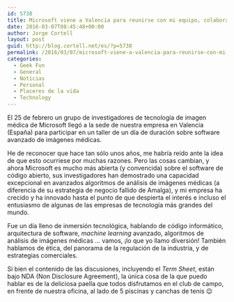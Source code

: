 ```yaml
---
id: 5738
title: Microsoft viene a Valencia para reunirse con mi equipo, colaborar en investigación de tecnología médica, y discutir un term sheet
date: 2016-03-07T08:45:48+00:00
author: Jorge Cortell
layout: post
guid: http://blog.cortell.net/es/?p=5738
permalink: /2016/03/07/microsoft-viene-a-valencia-para-reunirse-con-mi-equipo-colaborar-en-investigacion-de-tecnologia-medica-y-discutir-un-term-sheet/
categories:
  - Geek Fun
  - General
  - Noticias
  - Personal
  - Placeres de la vida
  - Technology
---
```

El 25 de febrero un grupo de investigadores de tecnología de imagen médica de Microsoft llegó a la sede de nuestra empresa en Valencia (España) para participar en un taller de un día de duración sobre software avanzado de imágenes médicas.

He de reconocer que hace tan sólo unos años, me habría reído ante la idea de que esto ocurriese por muchas razones. Pero las cosas cambian, y ahora Microsoft es mucho más abierta (y convencida) sobre el software de código abierto, sus investigadores han demostrado una capacidad excepcional en avanzados algoritmos de análisis de imágenes médicas (a diferencia de su estrategia de negocio fallido de Amalga), y mi empresa ha crecido y ha innovado hasta el punto de que despierta el interés e incluso el entusiasmo de algunas de las empresas de tecnología más grandes del mundo.

Fue un día lleno de inmersión tecnológica, hablando de código informático, arquitectura de software, _machine learning_ avanzado, algoritmos de análisis de imágenes médicas &#8230; vamos, ¡lo que yo llamo diversión! También hablamos de ética, del panorama de la regulación de la industria, y de estrategias comerciales.

Si bien el contenido de las discusiones, incluyendo el _Term Sheet_, están bajo NDA (Non Disclosure Agreement), la única cosa de la que puedo hablar es de la deliciosa paella que todos disfrutamos en el club de campo, en frente de nuestra oficina, al lado de 5 piscinas y canchas de tenis 😉